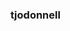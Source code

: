 ### tjodonnell

<!--
**tjodonnell245/tjodonnell245** is a ✨ _special_ ✨ repository because its `README.md` (this file) appears on your GitHub profile.

Here are some ideas to get you started:

- 🔭 I’m currently working on ... Web Programming
- 🌱 I’m currently learning ... Web Programming
- 👯 I’m looking to collaborate on ... Mythology
- 🤔 I’m looking for help with ... Mythology 
- 💬 Ask me about ... Anything (I'm a history, mythology, and video game nerd)
- 📫 How to reach me: ... tjodonnellgithub@gmail.com
- 😄 Pronouns: ... He/Him
- ⚡ Fun fact: ... 2nd degree Black Belt 
-->
